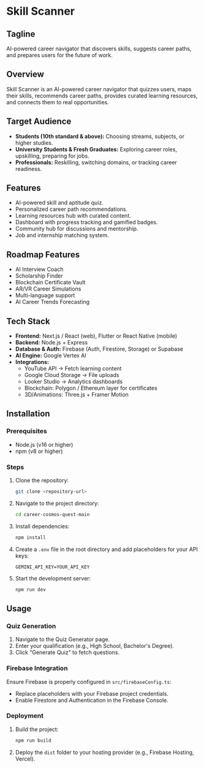 # Skill Scanner

## Tagline
AI-powered career navigator that discovers skills, suggests career paths, and prepares users for the future of work.

## Overview
Skill Scanner is an AI-powered career navigator that quizzes users, maps their skills, recommends career paths, provides curated learning resources, and connects them to real opportunities.

## Target Audience
- **Students (10th standard & above):** Choosing streams, subjects, or higher studies.
- **University Students & Fresh Graduates:** Exploring career roles, upskilling, preparing for jobs.
- **Professionals:** Reskilling, switching domains, or tracking career readiness.

## Features
- AI-powered skill and aptitude quiz.
- Personalized career path recommendations.
- Learning resources hub with curated content.
- Dashboard with progress tracking and gamified badges.
- Community hub for discussions and mentorship.
- Job and internship matching system.

## Roadmap Features
- AI Interview Coach
- Scholarship Finder
- Blockchain Certificate Vault
- AR/VR Career Simulations
- Multi-language support
- AI Career Trends Forecasting

## Tech Stack
- **Frontend:** Next.js / React (web), Flutter or React Native (mobile)
- **Backend:** Node.js + Express
- **Database & Auth:** Firebase (Auth, Firestore, Storage) or Supabase
- **AI Engine:** Google Vertex AI
- **Integrations:**
  - YouTube API → Fetch learning content
  - Google Cloud Storage → File uploads
  - Looker Studio → Analytics dashboards
  - Blockchain: Polygon / Ethereum layer for certificates
  - 3D/Animations: Three.js + Framer Motion

## Installation

### Prerequisites
- Node.js (v16 or higher)
- npm (v8 or higher)

### Steps
1. Clone the repository:
   ```bash
   git clone <repository-url>
   ```
2. Navigate to the project directory:
   ```bash
   cd career-cosmos-quest-main
   ```
3. Install dependencies:
   ```bash
   npm install
   ```
4. Create a `.env` file in the root directory and add placeholders for your API keys:
   ```env
   GEMINI_API_KEY=YOUR_API_KEY
   ```
5. Start the development server:
   ```bash
   npm run dev
   ```

## Usage

### Quiz Generation
1. Navigate to the Quiz Generator page.
2. Enter your qualification (e.g., High School, Bachelor's Degree).
3. Click "Generate Quiz" to fetch questions.

### Firebase Integration
Ensure Firebase is properly configured in `src/firebaseConfig.ts`:
- Replace placeholders with your Firebase project credentials.
- Enable Firestore and Authentication in the Firebase Console.

### Deployment
1. Build the project:
   ```bash
   npm run build
   ```
2. Deploy the `dist` folder to your hosting provider (e.g., Firebase Hosting, Vercel).

